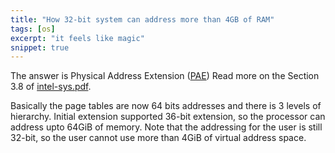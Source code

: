 ```yaml
---
title: "How 32-bit system can address more than 4GB of RAM"
tags: [os]
excerpt: "it feels like magic"
snippet: true
---
```


The answer is Physical Address Extension ([PAE](https://en.wikipedia.org/wiki/Physical_Address_Extension)) 
Read more on the Section 3.8 of [intel-sys.pdf](https://www.cs.cmu.edu/~410/doc/intel-sys.pdf). 

Basically the page tables are now 64 bits addresses and there is 3 levels of
hierarchy. Initial extension supported 36-bit extension, so the processor can
address upto 64GiB of memory. Note that the addressing for the user is still
32-bit, so the user cannot use more than 4GiB of virtual address space.

